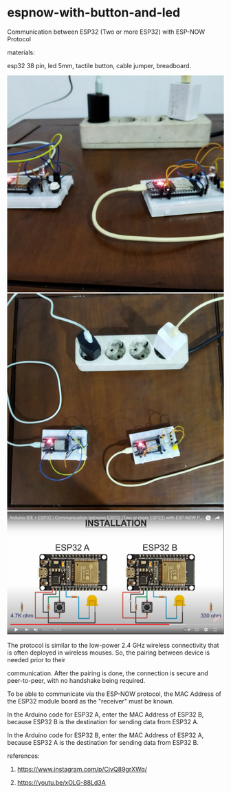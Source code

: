 # espnow-with-button-and-led
Communication between ESP32 (Two or more ESP32) with ESP-NOW Protocol

materials:

esp32 38 pin, led 5mm, tactile button, cable jumper, breadboard.

![alt text](https://github.com/jenizar/espnow-with-button-and-led/blob/main/screenshot/image1.jpg)
![alt text](https://github.com/jenizar/espnow-with-button-and-led/blob/main/screenshot/image2.jpg)
![alt text](https://github.com/jenizar/espnow-with-button-and-led/blob/main/screenshot/image3.png)

The protocol is similar to the low-power 2.4 GHz wireless connectivity that is often deployed in wireless mouses. So, the pairing between device is needed prior to their

communication. After the pairing is done, the connection is secure and peer-to-peer, with no handshake being required.

To be able to communicate via the ESP-NOW protocol, the MAC Address of the ESP32 module board as the "receiver" must be known.

In the Arduino code for ESP32 A, enter the MAC Address of ESP32 B, because ESP32 B is the destination for sending data from ESP32 A.

In the Arduino code for ESP32 B, enter the MAC Address of ESP32 A, because ESP32 A is the destination for sending data from ESP32 B.

references:

1. https://www.instagram.com/p/CjvQ89grXWq/

2. https://youtu.be/xOLG-88Ld3A


